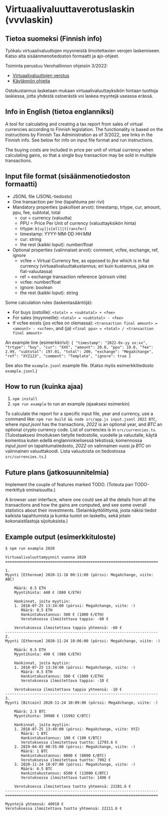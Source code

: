 # Virtuaalivaluuttaverotuslaskin (vvvlaskin)

## Tietoa suomeksi (Finnish info)

Työkalu virtuaalivaluuttojen myynneistä ilmoitettavien verojen laskemiseen. Katso alta sisäänmenotiedoston formaatti ja ajo-ohjeet.

Toiminta perustuu Verohallinnon ohjeisiin 3/2022:
* [Virtuaalivaluuttojen verotus](https://www.vero.fi/syventavat-vero-ohjeet/ohje-hakusivu/48411/virtuaalivaluuttojen-verotus3/)
* [Käytännön ohjeita](https://www.vero.fi/tietoa-verohallinnosta/uutishuone/lehdist%C3%B6tiedotteet/2021/muista-ilmoittaa-virtuaalivaluutoista-saadut-tulot-veroilmoitukselle/)

Ostokustannus lasketaan mukaan virtuaalivaluuttayksikön hintaan tuottoja laskiessa, jotta yhdestä ostoerästä voi laskea myyntejä useassa erässä.

## Info in English (tietoa englanniksi)

A tool for calculating and creating a tax report from sales of virtual currencies according to Finnish legislation. The functionality is based on the instructions by Finnish Tax Administration as of 3/2022, see links in the Finnish info. See below for info on input file format and run instructions.

The buying costs are included in price per unit of virtual currency when calculating gains, so that a single buy transaction may be sold in multiple transactions.

## Input file format (sisäänmenotiedoston formaatti)

* JSONL file (JSONL-tiedosto)
* One transaction per line (tapahtuma per rivi)
* Mandatory properties (pakolliset arvot): timestamp, trtype, cur, amount, ppu, fee, subtotal, total
  * cur = currency (valuutta)
  * PPU = Price Per Unit of currency (valuuttayksikön hinta)
  * trtype: `b[uy]|s[ell]|t[ransfer]`
  * timestamp: YYYY-MM-DD HH:MM
  * cur: string
  * the rest (kaikki loput): number/float
* Optional properties (valinnaiset arvot): comment, vcfee, exchange, ref, ignore
  * vcfee = Virtual Currency fee, as opposed to *fee* which is in fiat currency (virtuaalivaluuttakustannus; eri kuin kustannus, joka on fiat-valuutassa)
  * ref = exchange transaction reference (pörssin viite)
  * vcfee: number/float
  * ignore: boolean
  * the rest (kaikki loput): string

Some calculation rules (laskentasääntöjä):
* For buys (ostoille): `<total> = <subtotal> + <fee>`
* For sales (myynneille): `<total> = <subtotal> - <fee>`
* If vcfee exists (jos vcfee on olemassa): `<transaction final amount> = <amount> - <vcfee>`, and (ja) `<final ppu> = <total> / <transaction final amount>`

An example line (esimerkkirivi):
`{ "timestamp": "2022-0x-yy xx:xx", "trtype": "buy", "cur": "XXX", "amount": 20.0, "ppu": 10.0, "fee": 2.99, "subtotal": 197.01, "total": 200, "exchange": "MegaXchange", "ref": "XYZ123", "comment": "Template", "ignore": true }`

See also the `example.jsonl` example file. (Katso myös esimerkkitiedosto `example.jsonl`.)

## How to run (kuinka ajaa)

1. `npm install`
2. `npm run example` to run an example (ajaaksesi esimerkin)

To calculate the report for a specific input file, year and currency, use a command like: `npm run build && node src/app.js input.jsonl 2022 BTC`, where *input.jsonl* has the transactions, *2022* is an optional year, and *BTC* an optional crypto currency code. List of currencies is in `src/currencies.ts`.
(Tulostaaksesi ilmoituksen tietylle tiedostolle, vuodelle ja valuutalle, käytä komentoa kuten edellä englanninkielisessä tekstissä; komennossa *input.jsonl* on tapahtumatiedosto, *2022* on valinnainen vuosi ja *BTC* on valinnainen valuuttakoodi. Lista valuutoista on tiedostossa `src/currencies.ts`.)

## Future plans (jatkosuunnitelmia)

Implement the couple of features marked TODO.
(Toteuta pari TODO-merkittyä ominaisuutta.)

A browser user interface, where one could see all the details from all the transactions and how the gains are computed, and see some overall statistics about their investments.
(Selainkäyttöliittymä, josta näkisi tiedot kaikista tapahtumista ja kuinka tuotot on laskettu, sekä jotain kokonaistilastoja sijoituksista.)

## Example output (esimerkkituloste)

`$ npm run example 2020`

    Virtuaalivaluuttamyynnit vuonna 2020
    ====================================================================

    1.
    Myynti [Ethereum] 2020-11-18 00:11:00 (pörssi: MegaXchange, viite: ABC)

        Määrä: 0.5 ETH
        Myyntihinta: 440 € (880 €/ETH)

        Hankinnat, joita myytiin:
        1. 2018-07-25 13:34:00 (pörssi: MegaXchange, viite: -)
           Määrä: 0.5 ETH
           Hankintakustannus: 500 € (1000 €/ETH)
           Verotuksessa ilmoitettava tappio: -60 €

        Verotuksessa ilmoitettava tappio yhteensä: -60 €
    --------------------------------------------------------------------
    2.
    Myynti [Ethereum] 2020-11-24 10:06:00 (pörssi: MegaXchange, viite: -)

        Määrä: 0.5 ETH
        Myyntihinta: 490 € (980 €/ETH)

        Hankinnat, joita myytiin:
        1. 2018-07-25 13:34:00 (pörssi: MegaXchange, viite: -)
           Määrä: 0.5 ETH
           Hankintakustannus: 500 € (1000 €/ETH)
           Verotuksessa ilmoitettava tappio: -10 €

        Verotuksessa ilmoitettava tappio yhteensä: -10 €
    --------------------------------------------------------------------
    3.
    Myynti [Bitcoin] 2020-11-24 10:09:00 (pörssi: MegaXchange, viite: -)

        Määrä: 2.5 BTC
        Myyntihinta: 39980 € (15992 €/BTC)

        Hankinnat, joita myytiin:
        1. 2018-07-25 13:40:00 (pörssi: MegaXchange, viite: XYZ)
           Määrä: 1 BTC
           Hankintakustannus: 100 € (100 €/BTC)
           Verotuksessa ilmoitettava tuotto: 12793.6 €
        2. 2019-04-03 00:55:00 (pörssi: MegaXchange, viite: -)
           Määrä: 1 BTC
           Hankintakustannus: 8000 € (8000 €/BTC)
           Verotuksessa ilmoitettava tuotto: 7992 €
        3. 2020-11-24 10:07:00 (pörssi: MegaXchange, viite: -)
           Määrä: 0.5 BTC
           Hankintakustannus: 6500 € (13000 €/BTC)
           Verotuksessa ilmoitettava tuotto: 1496 €

        Verotuksessa ilmoitettava tuotto yhteensä: 22281.6 €
    --------------------------------------------------------------------
    ====================================================================

    Myyntejä yhteensä: 40910 €
    Verotuksessa ilmoitettava tuotto yhteensä: 22211.6 €
